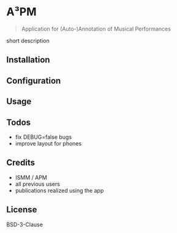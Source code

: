# A³PM

> Application for (Auto-)Annotation of Musical Performances

short description

## Installation

## Configuration

## Usage

## Todos

- fix DEBUG=false bugs
- improve layout for phones

## Credits

- ISMM / APM
- all previous users
- publications realized using the app

## License

BSD-3-Clause

